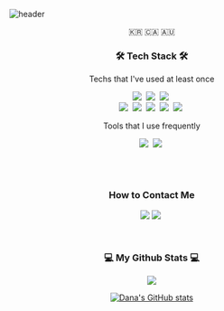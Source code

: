 ![header](https://capsule-render.vercel.app/api?type=waving&color=auto&height=300&section=header&text=Daeun%20Kim&fontSize=90&animation=fadeIn&fontAlignY=38&desc=&descAlignY=41&descAlign=62)

<p align="center">🇰🇷 🇨🇦 🇦🇺</p>

<h3 align="center">🛠 Tech Stack 🛠</h3>

<p align="center"> Techs that I've used at least once </p>

<p align="center">
  <img src="https://img.shields.io/badge/C-A8B9CC?style=flat-square&logo=C&logoColor=white"/></a>&nbsp 
  <img src="https://img.shields.io/badge/C++-00599C?style=flat-square&logo=C%2B%2B&logoColor=white"/></a>&nbsp 
  <img src="https://img.shields.io/badge/Java-007396?style=flat-square&logo=Java&logoColor=white"/></a>&nbsp 
  <br>
  <img src="https://img.shields.io/badge/Javascript-ffb13b?style=flat-square&logo=javascript&logoColor=white"/></a>&nbsp 
  <img src="https://img.shields.io/badge/CSS3-1572B6?style=flat-square&logo=css3&logoColor=white"/></a>&nbsp 
  <img src="https://img.shields.io/badge/HTML5-E34F26?style=flat-square&logo=Html5&logoColor=white"/></a>&nbsp 
  <img src="https://img.shields.io/badge/Spring-6DB33F?style=flat-square&logo=Spring&logoColor=white"/></a>&nbsp 
  <img src="https://img.shields.io/badge/Oracle-F80000?style=flat-square&logo=Oracle&logoColor=white"/></a>&nbsp 
  <br>
</p>
<p align="center"> Tools that I use frequently </p>
<p align="center">
  <img src="https://img.shields.io/badge/Notion-000000?style=flat-square&logo=Notion&logoColor=white"/></a>&nbsp 
  <img src="https://img.shields.io/badge/Discord-7289DA?style=flat-square&logo=Discord&logoColor=white"/></a>&nbsp 
</p>

<br><br>
<h3 align="center"> How to Contact Me </h3>
<p align="center">
  <a href="mailto:abcdanakim@gmail.com"><img src="https://img.shields.io/badge/Gmail-d14836?style=flat-square&logo=Gmail&logoColor=white&link=abcdanakim@gmail.com"/></a>
  <a href="https://velog.io/@abcdana"><img src="https://img.shields.io/badge/Tech%20Blog-11B48A?style=flat-square&logo=Vimeo&logoColor=white&link=https://velog.io/@abcdana"/></a>&nbsp
</p>
<br>  

<h3 align="center">💻 My Github Stats 💻</h3>
<div align="center">

  
<p align="center">
  <a href="https://hits.seeyoufarm.com"><img src="https://hits.seeyoufarm.com/api/count/incr/badge.svg?url=https%3A%2F%2Fgithub.com%2Fabcdana&count_bg=%23686CE5&title_bg=%232B2B2B&icon=&icon_color=%23E7E7E7&title=hits&edge_flat=false"/></a>
</p>

  
[![Dana's GitHub stats](https://github-readme-stats.vercel.app/api?username=abcdana&hide=stars,issues&show_icons=true&theme=dark&hide_title=true&hide_border=true&icon_color=AE99DB)](https://github.com/anuraghazra/github-readme-stats)
</div>
